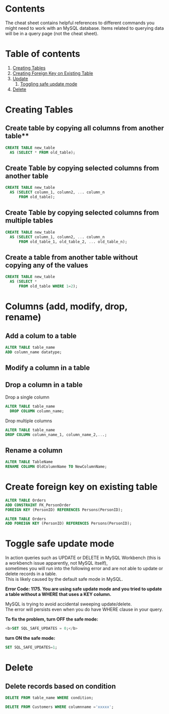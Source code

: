 # Contents
The cheat sheet contains helpful references to different commands you might need to work with an MySQL database. 
Items related to querying data will be in a query page (not the cheat sheet).

# Table of contents
1. [Creating Tables](#createtable)
2. [Creating Foreign Key on Existing Table](#createfk)
3. [Update](#update)
	1. [Toggling safe update mode](#safemode)
5. [Delete](#delete)
# Creating Tables <a name = "createtable"></a>

## Create table by copying all columns from another table**
```sql
CREATE TABLE new_table
  AS (SELECT * FROM old_table);
```
## **Create Table by copying selected columns from another table**
```sql
CREATE TABLE new_table
  AS (SELECT column_1, column2, ... column_n
      FROM old_table);
```
## **Create Table by copying selected columns from multiple tables**
```sql
CREATE TABLE new_table
  AS (SELECT column_1, column2, ... column_n
      FROM old_table_1, old_table_2, ... old_table_n);
```
## Create a table from another table without copying any of the values 
```sql 
CREATE TABLE new_table
  AS (SELECT *
      FROM old_table WHERE 1=2);
```

# Columns (add, modify, drop, rename) 

## Add a colum to a table
```sql
ALTER TABLE table_name
ADD column_name datatype;
```

## Modify a column in a table

## Drop a column in a table
Drop a single column
```sql
ALTER TABLE table_name
  DROP COLUMN column_name;
```
Drop multiple columns
```sql
ALTER TABLE table_name
DROP COLUMN column_name_1, column_name_2,...;
```

## Rename a column 
```sql
ALTER TABLE TableName
RENAME COLUMN OldColumnName TO NewColumnName;
```

# Create foreign key on existing table  <a name = "createfk"></a>

```sql
ALTER TABLE Orders
ADD CONSTRAINT FK_PersonOrder
FOREIGN KEY (PersonID) REFERENCES Persons(PersonID);
```

```sql
ALTER TABLE Orders
ADD FOREIGN KEY (PersonID) REFERENCES Persons(PersonID);
```

# Toggle safe update mode <a name = "safemode"></a>
In action queries such as UPDATE or DELETE in MySQL Workbench (this is a workbench issue apparently, not MySQL itself), 
<br/>sometimes you will run into the following error and are not able to update or delete records in a table. 
<br/>This is likely caused by the default safe mode in MySQL. 

<b>Error Code: 1175. You are using safe update mode and you tried to update a table without a WHERE that uses a KEY column.</b>

MySQL is trying to avoid accidental sweeping update/delete. 
<br/>The error will persists even when you do have WHERE clause in your query.

<b>To fix the problem, turn OFF the safe mode:</b>

```sql
<b>SET SQL_SAFE_UPDATES = 0;</b>
```
<b>turn ON the safe mode:</b>

```sql
SET SQL_SAFE_UPDATES=1;
```

# Delete 

## Delete records based on condition <a name = "delete"></a>
```sql
DELETE FROM table_name WHERE condition;
```
```sql
DELETE FROM Customers WHERE columnname ='xxxxx';
```

